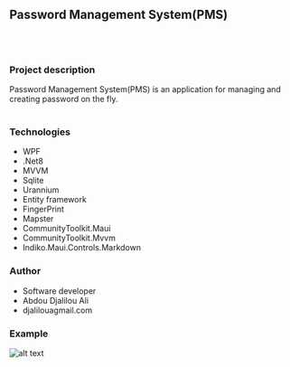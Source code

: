 ## Password Management System(PMS)
</br></br>
### Project description
Password Management System(PMS) is an application for managing and creating password on the fly.
</br></br>
### Technologies
- WPF
- .Net8
- MVVM
- Sqlite
- Urannium
- Entity framework
- FingerPrint
- Mapster
- CommunityToolkit.Maui
- CommunityToolkit.Mvvm
- Indiko.Maui.Controls.Markdown

### Author
- Software developer
- Abdou Djalilou Ali
- djalilouagmail.com

### Example
![alt text](images/password.gif)
